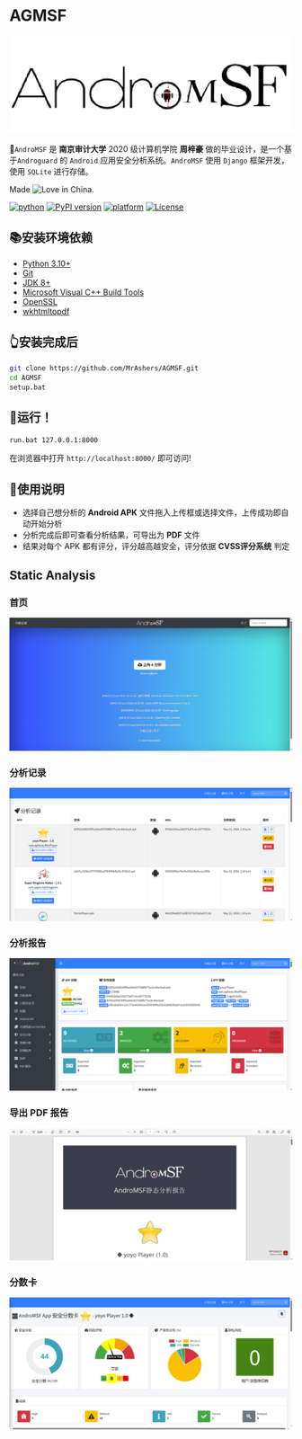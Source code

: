 # AGMSF

![](mobsf/static/img/mobsf_Readme.png)

👋`AndroMSF` 是 **南京审计大学** 2020 级计算机学院 **周梓豪** 做的毕业设计，是一个基于`Androguard` 的 `Android` 应用安全分析系统。`AndroMSF`  使用 `Django` 框架开发，使用 `SQLite` 进行存储。

Made ![Love](https://cloud.githubusercontent.com/assets/4301109/16754758/82e3a63c-4813-11e6-9430-6015d98aeaab.png) in China.

[![python](https://img.shields.io/badge/python-3.10+-blue.svg?logo=python&labelColor=yellow)](https://www.python.org/downloads/)
[![PyPI version](https://badge.fury.io/py/mobsf.svg)](https://badge.fury.io/py/mobsf)
[![platform](https://img.shields.io/badge/platform-windows-green.svg)](https://github.com/MobSF/Mobile-Security-Framework-MobSF/)
[![License](https://img.shields.io/:license-GPL--3.0--only-blue.svg)](https://www.gnu.org/licenses/gpl-3.0.html)

## 📚安装环境依赖

- [Python 3.10+](https://www.python.org/)
- [Git](https://git-scm.com/download/win)
- [JDK 8+](https://www3.ntu.edu.sg/home/ehchua/programming/howto/JDK_Howto.html)
- [Microsoft Visual C++ Build Tools](https://visualstudio.microsoft.com/zh-hans/thank-you-downloading-visual-studio/?sku=BuildTools&rel=16)
- [OpenSSL](https://slproweb.com/products/Win32OpenSSL.html)
- [wkhtmltopdf](https://wkhtmltopdf.org/downloads.html)

## 👆安装完成后

```bash
git clone https://github.com/MrAshers/AGMSF.git
cd AGMSF
setup.bat
```
## 🌱运行！

```bash
run.bat 127.0.0.1:8000
```
在浏览器中打开 `http://localhost:8000/` 即可访问!

## 📝使用说明

- 选择自己想分析的 **Android APK** 文件拖入上传框或选择文件，上传成功即自动开始分析
- 分析完成后即可查看分析结果，可导出为 **PDF** 文件
- 结果对每个 APK 都有评分，评分越高越安全，评分依据 **CVSS评分系统** 判定

## Static Analysis
### 首页

![](mobsf/static/img/4examples/home.png)

### 分析记录
![](mobsf/static/img/4examples/recent.png)

### 分析报告
![](mobsf/static/img/4examples/report.png)

### 导出 PDF 报告

![](mobsf/static/img/4examples/pdf.png)

### 分数卡
![](mobsf/static/img/4examples/appsec.png)
